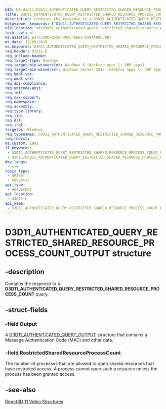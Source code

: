 ```yaml
---
UID: NS:d3d11.D3D11_AUTHENTICATED_QUERY_RESTRICTED_SHARED_RESOURCE_PROCESS_COUNT_OUTPUT
title: D3D11_AUTHENTICATED_QUERY_RESTRICTED_SHARED_RESOURCE_PROCESS_COUNT_OUTPUT (d3d11.h)
description: Contains the response to a D3D11_AUTHENTICATED_QUERY_RESTRICTED_SHARED_RESOURCE_PROCESS_COUNT query.
helpviewer_keywords: ["D3D11_AUTHENTICATED_QUERY_RESTRICTED_SHARED_RESOURCE_PROCESS_COUNT_OUTPUT","D3D11_AUTHENTICATED_QUERY_RESTRICTED_SHARED_RESOURCE_PROCESS_COUNT_OUTPUT structure [Media Foundation]","d3d11/D3D11_AUTHENTICATED_QUERY_RESTRICTED_SHARED_RESOURCE_PROCESS_COUNT_OUTPUT","mf.d3d11_authenticated_query_restricted_shared_resource_process_count_output"]
old-location: mf\d3d11_authenticated_query_restricted_shared_resource_process_count_output.htm
tech.root: mf
ms.assetid: E47F560D-DF50-40A5-AEB1-A594AB9C3B07
ms.date: 12/05/2018
ms.keywords: D3D11_AUTHENTICATED_QUERY_RESTRICTED_SHARED_RESOURCE_PROCESS_COUNT_OUTPUT, D3D11_AUTHENTICATED_QUERY_RESTRICTED_SHARED_RESOURCE_PROCESS_COUNT_OUTPUT structure [Media Foundation], d3d11/D3D11_AUTHENTICATED_QUERY_RESTRICTED_SHARED_RESOURCE_PROCESS_COUNT_OUTPUT, mf.d3d11_authenticated_query_restricted_shared_resource_process_count_output
req.header: d3d11.h
req.include-header: 
req.target-type: Windows
req.target-min-winverclnt: Windows 8 [desktop apps \| UWP apps]
req.target-min-winversvr: Windows Server 2012 [desktop apps \| UWP apps]
req.kmdf-ver: 
req.umdf-ver: 
req.ddi-compliance: 
req.unicode-ansi: 
req.idl: 
req.max-support: 
req.namespace: 
req.assembly: 
req.type-library: 
req.lib: 
req.dll: 
req.irql: 
targetos: Windows
req.typenames: D3D11_AUTHENTICATED_QUERY_RESTRICTED_SHARED_RESOURCE_PROCESS_COUNT_OUTPUT
req.redist: 
ms.custom: 19H1
f1_keywords:
 - D3D11_AUTHENTICATED_QUERY_RESTRICTED_SHARED_RESOURCE_PROCESS_COUNT_OUTPUT
 - d3d11/D3D11_AUTHENTICATED_QUERY_RESTRICTED_SHARED_RESOURCE_PROCESS_COUNT_OUTPUT
dev_langs:
 - c++
topic_type:
 - APIRef
 - kbSyntax
api_type:
 - HeaderDef
api_location:
 - d3d11.h
api_name:
 - D3D11_AUTHENTICATED_QUERY_RESTRICTED_SHARED_RESOURCE_PROCESS_COUNT_OUTPUT
---
```


# D3D11_AUTHENTICATED_QUERY_RESTRICTED_SHARED_RESOURCE_PROCESS_COUNT_OUTPUT structure


## -description

Contains the response to a <b>D3D11_AUTHENTICATED_QUERY_RESTRICTED_SHARED_RESOURCE_PROCESS_COUNT</b> query.

## -struct-fields

### -field Output

A <a href="https://docs.microsoft.com/windows/desktop/api/d3d11/ns-d3d11-d3d11_authenticated_query_output">D3D11_AUTHENTICATED_QUERY_OUTPUT</a> structure that contains a Message Authentication Code (MAC) and other data.

### -field RestrictedSharedResourceProcessCount

The number of processes that are allowed to open shared resources that have restricted access. A process cannot open such a resource unless the process has been granted access.

## -see-also

<a href="https://docs.microsoft.com/windows/desktop/medfound/direct3d-11-video-structures">Direct3D 11 Video Structures</a>


